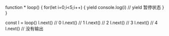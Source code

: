 function * loop() {
    for(let i=0;i<5;i++) {
        yield console.log(i)  // yield  暂停状态
    }
}

const l = loop()
l.next() // 0
l.next() // 1
l.next() // 2
l.next() // 3
l.next() // 4
l.next() // 没有输出